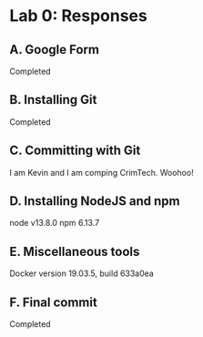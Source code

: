 Lab 0: Responses
================

A. Google Form
--------------
Completed


B. Installing Git
-----------------
Completed


C. Committing with Git
----------------------
I am Kevin and I am comping CrimTech. Woohoo!


D. Installing NodeJS and npm
----------------------------
node v13.8.0
npm 6.13.7


E. Miscellaneous tools
----------------------
Docker version 19.03.5, build 633a0ea


F. Final commit
---------------
Completed

